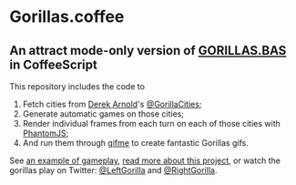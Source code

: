 # Gorillas.coffee
## An attract mode-only version of [GORILLAS.BAS][] in CoffeeScript

This repository includes the code to

1. Fetch cities from [Derek Arnold][]'s [@GorillaCities][];
1. Generate automatic games on those cities;
1. Render individual frames from each turn on each of those cities with [PhantomJS][];
1. And run them through [gifme][] to create fantastic Gorillas gifs.

See [an example of gameplay][example], [read more about this project][blog], or watch the gorillas play on Twitter: [@LeftGorilla][] and [@RightGorilla][].

[GORILLAS.BAS]: http://en.wikipedia.org/wiki/GORILLAS.BAS
[Derek Arnold]: http://twitter.com/derekarnold
[@GorillaCities]: http://twitter.com/gorillacities
[PhantomJS]: http://phantomjs.org
[gifme]: https://github.com/holman/gifme
[example]: http://johnholdun.com/gorillas
[blog]: http://johnholdun.tumblr.com/post/97028610330
[@LeftGorilla]: http://twitter.com/leftgorilla
[@RightGorilla]: http://twitter.com/rightgorilla
